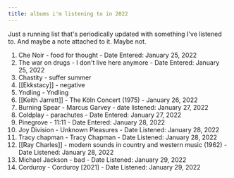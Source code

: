 ```yaml
---
title: albums i'm listening to in 2022
---
```


Just a running list that's periodically updated with something I've listened to. And maybe a note attached to it. Maybe not.

1. Che Noir - food for thought - Date Entered: January 25, 2022
2. The war on drugs - I don't live here anymore - Date Entered: January 25, 2022
3. Chastity - suffer summer
4. [[Ekkstacy]] - negative
5. Yndling - Yndling
6. [[Keith Jarrett]] - The Köln Concert (1975) - January 26, 2022
7. Burning Spear - Marcus Garvey - date listened: January 27, 2022
1. Coldplay - parachutes  - Date Entered: January 27, 2022
1. Pinegrove - 11:11  - Date Entered: January 28, 2022
1. Joy Division - Unknown Pleasures - Date Listened: January 28, 2022
1. Tracy chapman - Tracy Chapman  - Date Listened: January 28, 2022
1. [[Ray Charles]] - modern sounds in country and western music (1962) - Date Listened: January 28, 2022
1. Michael Jackson - bad  - Date Listened: January 29, 2022
1. Corduroy - Corduroy [2021] - Date Listened: January 29, 2022
